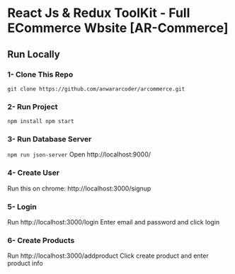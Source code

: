# React Js & Redux ToolKit - Full ECommerce Wbsite [AR-Commerce]

## Run Locally

### 1- Clone This Repo
`git clone https://github.com/anwararcoder/arcommerce.git`

### 2- Run Project
`
npm install
npm start
`

### 3- Run Database Server
`npm run json-server`
Open http://localhost:9000/

### 4- Create User
Run this on chrome: http://localhost:3000/signup

### 5- Login
Run http://localhost:3000/login
Enter email and password and click login

### 6- Create Products
Run http://localhost:3000/addproduct
Click create product and enter product info

